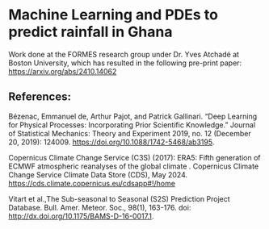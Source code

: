 # Machine Learning and PDEs to predict rainfall in Ghana
Work done at the FORMES research group under Dr. Yves Atchadé at Boston University, which has resulted in the following pre-print paper: https://arxiv.org/abs/2410.14062

## References:

Bézenac, Emmanuel de, Arthur Pajot, and Patrick Gallinari. “Deep Learning for Physical Processes: Incorporating Prior Scientific Knowledge.” Journal of Statistical Mechanics: Theory and Experiment 2019, no. 12 (December 20, 2019): 124009. https://doi.org/10.1088/1742-5468/ab3195.

Copernicus Climate Change Service (C3S) (2017): ERA5: Fifth generation of ECMWF atmospheric reanalyses of the global climate . Copernicus Climate Change Service Climate Data Store (CDS), May 2024. https://cds.climate.copernicus.eu/cdsapp#!/home

Vitart et al.,The Sub-seasonal to Seasonal (S2S) Prediction Project Database. Bull. Amer. Meteor. Soc., 98(1), 163-176. doi: http://dx.doi.org/10.1175/BAMS-D-16-0017.1.
